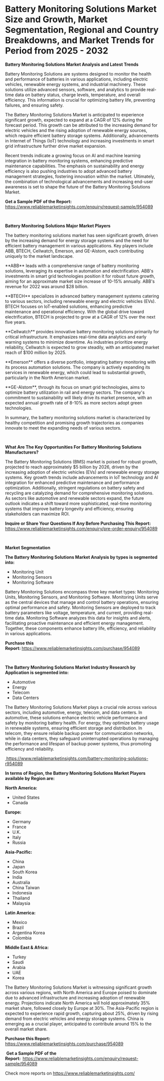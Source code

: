 <p><h1>Battery Monitoring Solutions Market Size and Growth, Market Segmentation, Regional and Country Breakdowns, and Market Trends for Period from 2025 -  2032</h1></p><p><strong>Battery Monitoring Solutions Market Analysis and Latest Trends</strong></p>
<p><p>Battery Monitoring Solutions are systems designed to monitor the health and performance of batteries in various applications, including electric vehicles, renewable energy systems, and industrial machinery. These solutions utilize advanced sensors, software, and analytics to provide real-time data on battery status, charge levels, temperature, and overall efficiency. This information is crucial for optimizing battery life, preventing failures, and ensuring safety.</p><p>The Battery Monitoring Solutions Market is anticipated to experience significant growth, expected to expand at a CAGR of 12% during the forecast period. This growth can be attributed to the increasing demand for electric vehicles and the rising adoption of renewable energy sources, which require efficient battery storage systems. Additionally, advancements in Internet of Things (IoT) technology and increasing investments in smart grid infrastructure further drive market expansion.</p><p>Recent trends indicate a growing focus on AI and machine learning integration in battery monitoring systems, enhancing predictive maintenance capabilities. The emphasis on sustainability and energy efficiency is also pushing industries to adopt advanced battery management strategies, fostering innovation within the market. Ultimately, the combination of technological advancements and increasing end-user awareness is set to shape the future of the Battery Monitoring Solutions Market.</p></p>
<p><strong>Get a Sample PDF of the Report:&nbsp;</strong> <a href="https://www.reliablemarketinsights.com/enquiry/request-sample/954089?utm_campaign=2214&utm_medium=2&utm_source=Github&utm_content=ia&utm_term=07032025&utm_id=battery-monitoring-solutions">https://www.reliablemarketinsights.com/enquiry/request-sample/954089</a></p>
<p>&nbsp;</p>
<p><strong>Battery Monitoring Solutions Major Market Players</strong></p>
<p><p>The battery monitoring solutions market has seen significant growth, driven by the increasing demand for energy storage systems and the need for efficient battery management in various applications. Key players include ABB, BTECH, Cellwatch, Emerson, and GE-Alstom, each contributing uniquely to the market landscape.</p><p>**ABB** leads with a comprehensive range of battery monitoring solutions, leveraging its expertise in automation and electrification. ABB's investments in smart grid technologies position it for robust future growth, aiming for an approximate market size increase of 10-15% annually. ABB's revenue for 2022 was around $28 billion.</p><p>**BTECH** specializes in advanced battery management systems catering to various sectors, including renewable energy and electric vehicles (EVs). BTECH focuses on IoT-enabled solutions, enhancing predictive maintenance and operational efficiency. With the global drive toward electrification, BTECH is projected to grow at a CAGR of 12% over the next five years.</p><p>**Cellwatch** provides innovative battery monitoring solutions primarily for critical infrastructure. It emphasizes real-time data analytics and early warning systems to minimize downtime. As industries prioritize energy reliability, Cellwatch is expected to grow steadily, with an anticipated market reach of $100 million by 2025.</p><p>**Emerson** offers a diverse portfolio, integrating battery monitoring with its process automation solutions. The company is actively expanding its services in renewable energy, which could lead to substantial growth, particularly in the North American market.</p><p>**GE-Alstom**, through its focus on smart grid technologies, aims to optimize battery utilization in rail and energy sectors. The company's commitment to sustainability will likely drive its market presence, with an expected annual growth rate of 8-10% as more sectors adopt green technologies.</p><p>In summary, the battery monitoring solutions market is characterized by healthy competition and promising growth trajectories as companies innovate to meet the expanding needs of various sectors.</p></p>
<p>&nbsp;</p>
<p><strong>What Are The Key Opportunities For Battery Monitoring Solutions Manufacturers?</strong></p>
<p><p>The Battery Monitoring Solutions (BMS) market is poised for robust growth, projected to reach approximately $5 billion by 2026, driven by the increasing adoption of electric vehicles (EVs) and renewable energy storage systems. Key growth trends include advancements in IoT technology and AI integration for enhanced predictive maintenance and performance optimization. Additionally, stringent regulations on battery safety and recycling are catalyzing demand for comprehensive monitoring solutions. As sectors like automotive and renewable sectors expand, the future outlook indicates a shift toward more sophisticated, real-time monitoring systems that improve battery longevity and efficiency, ensuring stakeholders can maximize ROI.</p></p>
<p><strong>Inquire or Share Your Questions If Any Before Purchasing This Report:</strong> <a href="https://www.reliablemarketinsights.com/enquiry/pre-order-enquiry/954089?utm_campaign=2214&utm_medium=2&utm_source=Github&utm_content=ia&utm_term=07032025&utm_id=battery-monitoring-solutions">https://www.reliablemarketinsights.com/enquiry/pre-order-enquiry/954089</a></p>
<p>&nbsp;</p>
<p><strong>Market Segmentation</strong></p>
<p><strong>The Battery Monitoring Solutions Market Analysis by types is segmented into:</strong></p>
<p><ul><li>Monitoring Unit</li><li>Monitoring Sensors</li><li>Monitoring Software</li></ul></p>
<p><p>Battery Monitoring Solutions encompass three key market types: Monitoring Units, Monitoring Sensors, and Monitoring Software. Monitoring Units serve as the central devices that manage and control battery operations, ensuring optimal performance and safety. Monitoring Sensors are deployed to track battery parameters like voltage, temperature, and current, providing real-time data. Monitoring Software analyzes this data for insights and alerts, facilitating proactive maintenance and efficient energy management. Together, these components enhance battery life, efficiency, and reliability in various applications.</p></p>
<p><strong>Purchase this Report:&nbsp;</strong><a href="https://www.reliablemarketinsights.com/purchase/954089?utm_campaign=2214&utm_medium=2&utm_source=Github&utm_content=ia&utm_term=07032025&utm_id=battery-monitoring-solutions">https://www.reliablemarketinsights.com/purchase/954089</a></p>
<p>&nbsp;</p>
<p><strong>The Battery Monitoring Solutions Market Industry Research by Application is segmented into:</strong></p>
<p><ul><li>Automotive</li><li>Energy</li><li>Telecom</li><li>Data Centers</li></ul></p>
<p><p>The Battery Monitoring Solutions Market plays a crucial role across various sectors, including automotive, energy, telecom, and data centers. In automotive, these solutions enhance electric vehicle performance and safety by monitoring battery health. For energy, they optimize battery usage in renewable systems, ensuring efficient storage and distribution. In telecom, they ensure reliable backup power for communication networks, while in data centers, they safeguard uninterrupted operations by managing the performance and lifespan of backup power systems, thus promoting efficiency and reliability.</p></p>
<p><a href="https://www.reliablemarketinsights.com/battery-monitoring-solutions-r954089?utm_campaign=2214&utm_medium=2&utm_source=Github&utm_content=ia&utm_term=07032025&utm_id=battery-monitoring-solutions">&nbsp;https://www.reliablemarketinsights.com/battery-monitoring-solutions-r954089</a></p>
<p><strong>In terms of Region, the Battery Monitoring Solutions Market Players available by Region are:</strong></p>
<p>
    <p> <strong> North America: </strong>
        <ul>
            <li>United States</li>
            <li>Canada</li>
        </ul>
        </p> 
    <p> <strong> Europe: </strong>
        <ul>
            <li>Germany</li>
            <li>France</li>
            <li>U.K.</li>
            <li>Italy</li>
            <li>Russia</li>
        </ul>
        </p> 
    <p> <strong> Asia-Pacific: </strong>
        <ul>
            <li>China</li>
            <li>Japan</li>
            <li>South Korea</li>
            <li>India</li>
            <li>Australia</li>
            <li>China Taiwan</li>
            <li>Indonesia</li>
            <li>Thailand</li>
            <li>Malaysia</li>
        </ul>
        </p> 
    <p> <strong> Latin America: </strong>
        <ul>
            <li>Mexico</li>
            <li>Brazil</li>
            <li>Argentina Korea</li>
            <li>Colombia</li>
        </ul>
        </p> 
    <p> <strong> Middle East & Africa: </strong>
        <ul>
            <li>Turkey</li>
            <li>Saudi</li>
            <li>Arabia</li>
            <li>UAE</li>
            <li>Korea</li>
        </ul>
    </p>
    </p>
<p><p>The Battery Monitoring Solutions Market is witnessing significant growth across various regions, with North America and Europe poised to dominate due to advanced infrastructure and increasing adoption of renewable energy. Projections indicate North America will hold approximately 35% market share, followed closely by Europe at 30%. The Asia-Pacific region is expected to experience rapid growth, capturing about 25%, driven by rising demand from electric vehicles and energy storage systems. China is emerging as a crucial player, anticipated to contribute around 15% to the overall market share.</p></p>
<p><strong>Purchase this Report: </strong><a href="https://www.reliablemarketinsights.com/purchase/954089?utm_campaign=2214&utm_medium=2&utm_source=Github&utm_content=ia&utm_term=07032025&utm_id=battery-monitoring-solutions">https://www.reliablemarketinsights.com/purchase/954089</a></p>
<p>&nbsp;<strong>Get a Sample PDF of the Report:&nbsp;&nbsp;</strong><a href="https://www.reliablemarketinsights.com/enquiry/request-sample/954089?utm_campaign=2214&utm_medium=2&utm_source=Github&utm_content=ia&utm_term=07032025&utm_id=battery-monitoring-solutions">https://www.reliablemarketinsights.com/enquiry/request-sample/954089</a></p>
<p><strong></strong></p>
<p>Check more reports on <a href="https://www.reliablemarketinsights.com/?utm_campaign=2214&utm_medium=2&utm_source=Github&utm_content=ia&utm_term=07032025&utm_id=battery-monitoring-solutions">https://www.reliablemarketinsights.com/</a></p>